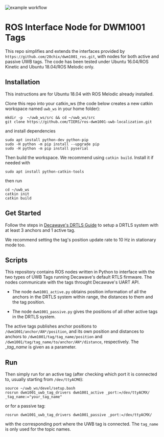 
![example workflow](https://github.com/TIERS/ros-dwm1001-uwb-localization/actions/workflows/main.yml/badge.svg)

# ROS Interface Node for DWM1001 Tags

This repo simplifies and extends the interfaces provided by `https://github.com/20chix/dwm1001_ros.git`, with nodes for both active and passive UWB tags. The code has been tested under Ubuntu 16.04/ROS Kinetic and Ubuntu 18.04/ROS Melodic only.

## Installation

This instructions are for Ubuntu 18.04 with ROS Melodic already installed.

Clone this repo into your catkin_ws (the code below creates a new catkin workspace named `uwb_ws` in your home folder):
```
mkdir -p  ~/uwb_ws/src && cd ~/uwb_ws/src
git clone https://github.com/TIERS/ros-dwm1001-uwb-localization.git
```

and install dependencies
```
sudo apt install python-dev python-pip
sudo -H python -m pip install --upgrade pip
sudo -H python -m pip install pyserial
```

Then build the workspace. We recommend using `catkin build`. Install it if needed with
```
sudo apt install python-catkin-tools
```

then run
```
cd ~/uwb_ws
catkin init
catkin build
```

## Get Started

Follow the steps in [Decawave's DRTLS Guide](https://www.decawave.com/wp-content/uploads/2018/08/mdek1001_quick_start_guide.pdf) to setup a DRTLS system with at least 3 anchors and 1 active tag. 

We recommend setting the tag's position update rate to 10 Hz in stationary mode too.

## Scripts

This repository contains ROS nodes written in Python to interface with the two types of UWB Tags running Decawave's default RTLS firmware. The nodes communicate with the tags throught Decawave's UART API.

- The node `dwm1001_active.py` obtains position information of all the anchors in the DRTLS system within range, the distances to them and the tag position. 

- The node `dwm1001_passive.py` gives the positions of all other active tags in the DRTLS system.

The active tags publishes anchor positions to `/dwm1001/anchor/AN*/position`, and its own position and distances to anchors to `/dwm1001/tag/tag_name/position` and `/dwm1001/tag/tag_name/to/anchor/AN*/distance`, respectively. The __tag_name_ is given as a parameter.

## Run

Then simply run for an active tag (after checking which port it is connected to, usually starting from `/dev/ttyACM0`):

```
source ~/uwb_ws/devel/setup.bash
rosrun dwm1001_uwb_tag_drivers dwm1001_active _port:=/dev/ttyACMX/ _tag_name:="your_tag_name"
``` 

or for a passive tag:

```
rosrun dwm1001_uwb_tag_drivers dwm1001_passive _port:=/dev/ttyACMX/
```

with the corresponding port where the UWB tag is connected. The `tag_name` is only used for the topic names.
